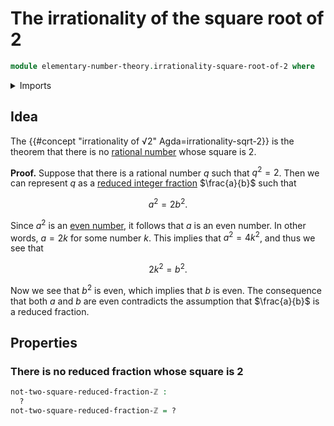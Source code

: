 # The irrationality of the square root of 2

```agda
module elementary-number-theory.irrationality-square-root-of-2 where
```

<details><summary>Imports</summary>

```agda

```

</details>

## Idea

The {{#concept "irrationality of √2" Agda=irrationality-sqrt-2}} is the theorem
that there is no [rational number](elementary-number-theory.rational-numbers.md)
whose square is $2$.

**Proof.** Suppose that there is a rational number $q$ such that $q^2 = 2$. Then
we can represent $q$ as a
[reduced integer fraction](elementary-number-theory.reduced-integer-fractions.md)
$\frac{a}{b}$ such that

$$
a^2 = 2b^2.
$$

Since $a^2$ is an
[even number](elementary-number-theory.parity-natural-numbers.md), it follows
that $a$ is an even number. In other words, $a = 2k$ for some number $k$. This
implies that $a^2 = 4k^2$, and thus we see that

$$
2k^2 = b^2.
$$

Now we see that $b^2$ is even, which implies that $b$ is even. The consequence
that both $a$ and $b$ are even contradicts the assumption that $\frac{a}{b}$ is
a reduced fraction.

## Properties

### There is no reduced fraction whose square is $2$

```agda
not-two-square-reduced-fraction-ℤ :
  ?
not-two-square-reduced-fraction-ℤ = ?
```
